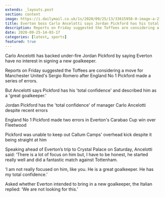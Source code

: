 ```yaml
---
extends: _layouts.post
section: content
image: https://i.dailymail.co.uk/1s/2020/09/25/13/33615958-0-image-a-21_1601038458062.jpg 
title: Everton boss Carlo Ancelotti says Jordan Pickford has his total confidence 
description: Reports on Friday suggested the Toffees are considering a move for Manchester Uniteds Sergio Romero after England No 1 Pickford made a series of errors. 
date: 2020-09-25-14-03-17 
categories: [latest, sports] 
featured: true 
--- 
```

Carlo Ancelotti has backed under-fire Jordan Pickford by saying Everton have no interest in signing a new goalkeeper.

Reports on Friday suggested the Toffees are considering a move for Manchester United's Sergio Romero after England No 1 Pickford made a series of errors.

But Ancelotti says Pickford has his 'total confidence' and described him as a 'great goalkeeper.' 

Jordan Pickford has the 'total confidence' of manager Carlo Ancelotti despite recent errors

England No 1 Pickford made two errors in Everton's Carabao Cup win over Fleetwood 

Pickford was unable to keep out Callum Camps' overhead kick despite it being straight at him

Speaking ahead of Everton’s trip to Crystal Palace on Saturday, Ancelotti said: ‘There is a lot of focus on him but, I have to be honest, he started really well and did a fantastic match against Tottenham.

‘I am not really focused on him, like you. He is a great goalkeeper. He has my total confidence.’

Asked whether Everton intended to bring in a new goalkeeper, the Italian replied: ‘We are not looking for this.’

